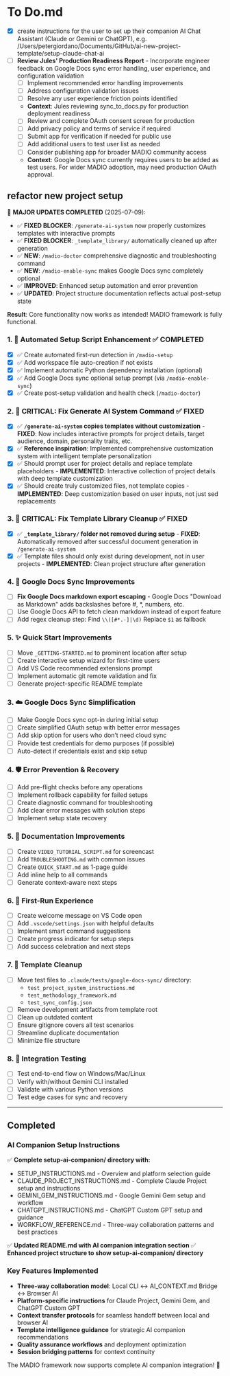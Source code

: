 # To Do.md

- [x] create instructions for the user to set up their companion AI Chat Assistant (Claude or Gemini or ChatGPT), e.g. /Users/petergiordano/Documents/GitHub/ai-new-project-template/setup-claude-chat-ai
- [ ] **Review Jules' Production Readiness Report** - Incorporate engineer feedback on Google Docs sync error handling, user experience, and configuration validation
  - [ ] Implement recommended error handling improvements
  - [ ] Address configuration validation issues
  - [ ] Resolve any user experience friction points identified
  - **Context**: Jules reviewing sync_to_docs.py for production deployment readiness
  - [ ] Review and complete OAuth consent screen for production
  - [ ] Add privacy policy and terms of service if required
  - [ ] Submit app for verification if needed for public use
  - [ ] Add additional users to test user list as needed
  - [ ] Consider publishing app for broader MADIO community access
  - **Context**: Google Docs sync currently requires users to be added as test users. For wider MADIO adoption, may need production OAuth approval.

## refactor new project setup 

🎉 **MAJOR UPDATES COMPLETED** (2025-07-09):
- ✅ **FIXED BLOCKER**: `/generate-ai-system` now properly customizes templates with interactive prompts
- ✅ **FIXED BLOCKER**: `_template_library/` automatically cleaned up after generation
- ✅ **NEW**: `/madio-doctor` comprehensive diagnostic and troubleshooting command
- ✅ **NEW**: `/madio-enable-sync` makes Google Docs sync completely optional
- ✅ **IMPROVED**: Enhanced setup automation and error prevention
- ✅ **UPDATED**: Project structure documentation reflects actual post-setup state

**Result**: Core functionality now works as intended! MADIO framework is fully functional.
### 1. 🔧 Automated Setup Script Enhancement ✅ COMPLETED
- [x] ✅ Create automated first-run detection in `/madio-setup`
- [x] ✅ Add workspace file auto-creation if not exists  
- [x] ✅ Implement automatic Python dependency installation (optional)
- [x] ✅ Add Google Docs sync optional setup prompt (via `/madio-enable-sync`)
- [x] ✅ Create post-setup validation and health check (`/madio-doctor`)

### 2. 🚨 CRITICAL: Fix Generate AI System Command ✅ FIXED
- [x] ✅ **`/generate-ai-system` copies templates without customization** - **FIXED**: Now includes interactive prompts for project details, target audience, domain, personality traits, etc.
- [x] ✅ **Reference inspiration**: Implemented comprehensive customization system with intelligent template personalization
- [x] ✅ Should prompt user for project details and replace template placeholders - **IMPLEMENTED**: Interactive collection of project details with deep template customization
- [x] ✅ Should create truly customized files, not template copies - **IMPLEMENTED**: Deep customization based on user inputs, not just sed replacements

### 3. 🚨 CRITICAL: Fix Template Library Cleanup ✅ FIXED  
- [x] ✅ **`_template_library/` folder not removed during setup** - **FIXED**: Automatically removed after successful document generation in `/generate-ai-system`
- [x] ✅ Template files should only exist during development, not in user projects - **IMPLEMENTED**: Clean project structure after generation

### 4. 🔧 Google Docs Sync Improvements
- [ ] **Fix Google Docs markdown export escaping** - Google Docs "Download as Markdown" adds backslashes before #, *, numbers, etc.
- [ ] Use Google Docs API to fetch clean markdown instead of export feature
- [ ] Add regex cleanup step: Find `\\([#*.-]|\d)` Replace `$1` as fallback

### 5. ✨ Quick Start Improvements
- [ ] Move `_GETTING-STARTED.md` to prominent location after setup
- [ ] Create interactive setup wizard for first-time users
- [ ] Add VS Code recommended extensions prompt
- [ ] Implement automatic git remote validation and fix
- [ ] Generate project-specific README template

### 3. ☁️ Google Docs Sync Simplification
- [ ] Make Google Docs sync opt-in during initial setup
- [ ] Create simplified OAuth setup with better error messages
- [ ] Add skip option for users who don’t need cloud sync
- [ ] Provide test credentials for demo purposes (if possible)
- [ ] Auto-detect if credentials exist and skip setup

### 4. 🛡️ Error Prevention & Recovery
- [ ] Add pre-flight checks before any operations
- [ ] Implement rollback capability for failed setups
- [ ] Create diagnostic command for troubleshooting
- [ ] Add clear error messages with solution steps
- [ ] Implement setup state recovery

### 5. 📝 Documentation Improvements
- [ ] Create `VIDEO_TUTORIAL_SCRIPT.md` for screencast
- [ ] Add `TROUBLESHOOTING.md` with common issues
- [ ] Create `QUICK_START.md` as 1-page guide
- [ ] Add inline help to all commands
- [ ] Generate context-aware next steps

### 6. 🎉 First-Run Experience
- [ ] Create welcome message on VS Code open
- [ ] Add `.vscode/settings.json` with helpful defaults
- [ ] Implement smart command suggestions
- [ ] Create progress indicator for setup steps
- [ ] Add success celebration and next steps

### 7. 🧹 Template Cleanup
- [ ] Move test files to `.claude/tests/google-docs-sync/` directory:
  - `test_project_system_instructions.md`
  - `test_methodology_framework.md`
  - `test_sync_config.json`
- [ ] Remove development artifacts from template root
- [ ] Clean up outdated content
- [ ] Ensure gitignore covers all test scenarios
- [ ] Streamline duplicate documentation
- [ ] Minimize file structure

### 8. 🧪 Integration Testing
- [ ] Test end-to-end flow on Windows/Mac/Linux
- [ ] Verify with/without Gemini CLI installed
- [ ] Validate with various Python versions
- [ ] Test edge cases for sync and recovery

---

## Completed

### AI Companion Setup Instructions
✅ **Complete setup-ai-companion/ directory with:**
- SETUP_INSTRUCTIONS.md - Overview and platform selection guide
- CLAUDE_PROJECT_INSTRUCTIONS.md - Complete Claude Project setup and instructions
- GEMINI_GEM_INSTRUCTIONS.md - Google Gemini Gem setup and workflow
- CHATGPT_INSTRUCTIONS.md - ChatGPT Custom GPT setup and guidance
- WORKFLOW_REFERENCE.md - Three-way collaboration patterns and best practices

✅ **Updated README.md with AI companion integration section**
✅ **Enhanced project structure to show setup-ai-companion/ directory**

### Key Features Implemented
- **Three-way collaboration model**: Local CLI ↔ AI_CONTEXT.md Bridge ↔ Browser AI
- **Platform-specific instructions** for Claude Project, Gemini Gem, and ChatGPT Custom GPT
- **Context transfer protocols** for seamless handoff between local and browser AI
- **Template intelligence guidance** for strategic AI companion recommendations
- **Quality assurance workflows** and deployment optimization
- **Session bridging patterns** for context continuity

The MADIO framework now supports complete AI companion integration! 🎉